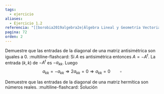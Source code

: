 ```yaml
---
tags:
  - ejercicio
aliases:
  - Ejercicio 1.2
referencia: "[[borobia2019algebra2e|Álgebra Lineal y Geometría Vectorial (2a ed)]]"
pagina: 72
orden: 2
---
```

Demuestre que las entradas de la diagonal de una matriz antisimétrica son iguales a $0$.
:multiline-flashcard:
Si $A$ es antisimétrica entonces $A = -A^t$. La entrada  $(k,k)$ de $-A^t$ es $-a_{kk}$. Luego $$a_{kk}=-a_{kk} \Rightarrow 2a_{kk}=0 \Rightarrow a_{kk}=0 \hspace{2em} \square$$

Demuestre que las entradas de la diagonal de una matriz hermítica son números reales.
:multiline-flashcard:
Solución
